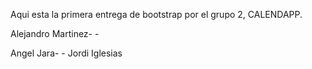 Aqui esta la primera entrega de bootstrap por el grupo 2, CALENDAPP.

Alejandro Martinez- - 


Angel Jara- - Jordi Iglesias

